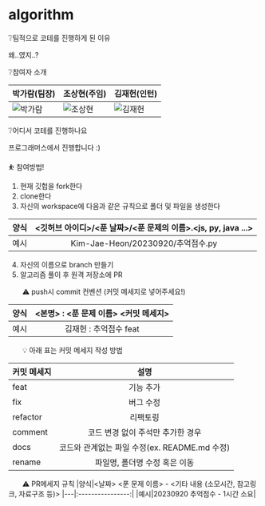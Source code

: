 # algorithm
❔팀적으로 코테를 진행하게 된 이유

왜..였지..?

❔참여자 소개

|박가람(팀장)|조상현(주임)|김재헌(인턴)|
|----|----|----|
|![박가람](https://avatars.githubusercontent.com/u/7725665?v=4)|![조상현](https://avatars.githubusercontent.com/u/94961333?v=4)|![김재헌](https://avatars.githubusercontent.com/u/77371295?v=4)|

❔어디서 코테를 진행하나요

프로그래머스에서 진행합니다 :)

⛹️ 참여방법!

1. 현재 깃헙을 fork한다
2. clone한다
3. 자신의 workspace에 다음과 같은 규칙으로 폴더 및 파일을 생성한다

|양식|<깃허브 아이디>/<푼 날짜>/<푼 문제의 이름>.<js, py, java ...>|
|---|:---------------------:|
|예시|Kim-Jae-Heon/20230920/추억점수.py|

4. 자신의 이름으로 branch 만들기
5. 알고리즘 풀이 후 원격 저장소에 PR

　　⚠️ push시 commit 컨벤션 (커밋 메세지로 넣어주세요!)

|양식|<본명> : <푼 문제 이름> <커밋 메세지>
|---|:---------------------:|
|예시|김재헌 : 추억점수 feat|

　　💡 아래 표는 커밋 메세지 작성 방법

|커밋 메세지|설명|
|-------|:-------------:|
|feat|기능 추가|
|fix|버그 수정|
|refactor|리팩토링|
|comment|코드 변경 없이 주석만 추가한 경우|
|docs|코드와 관계없는 파일 수정(ex. README.md 수정)|
|rename|파일명, 폴더명 수정 혹은 이동|

　　⚠️ PR메세지 규칙
  |양식|<날짜> <푼 문제 이름> - <기타 내용 (소모시간, 참고링크, 자료구조 등)>
  |---|:----------------:|
  |예시|20230920 추억점수 - 1시간 소요|
